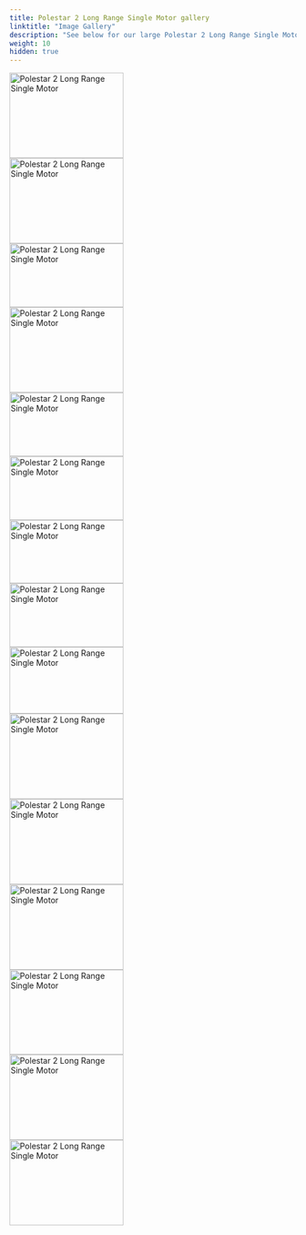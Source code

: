 ```yaml
---
title: Polestar 2 Long Range Single Motor gallery
linktitle: "Image Gallery"
description: "See below for our large Polestar 2 Long Range Single Motor image gallery. Click pictures for high-resolution versions."
weight: 10
hidden: true
---
```

<!-- markdownlint-disable MD033 -->
<div class="pswp-gallery pswp-grid-container" id ="my-gallery">
<div class="pswp-grid-item">
<a href="https://media.evkx.net/multimedia/models/polestar/2/2_long_range_single_motor/exteriore_3.jpg"
data-pswp-src="https://media.evkx.net/multimedia/models/polestar/2/2_long_range_single_motor/exteriore_3.jpg"
data-pswp-width="2953"
data-pswp-height="2215" 
target="_blank">
<img src="https://media.evkx.net/multimedia/models/polestar/2/2_long_range_single_motor/exteriore_3_xst.jpg" alt="Polestar 2 Long Range Single Motor" width="200px" height="150px" />
</a>
</div>
<div class="pswp-grid-item">
<a href="https://media.evkx.net/multimedia/models/polestar/2/2_long_range_single_motor/exterior_1.jpg"
data-pswp-src="https://media.evkx.net/multimedia/models/polestar/2/2_long_range_single_motor/exterior_1.jpg"
data-pswp-width="3000"
data-pswp-height="2250" 
target="_blank">
<img src="https://media.evkx.net/multimedia/models/polestar/2/2_long_range_single_motor/exterior_1_xst.jpg" alt="Polestar 2 Long Range Single Motor" width="200px" height="150px" />
</a>
</div>
<div class="pswp-grid-item">
<a href="https://media.evkx.net/multimedia/models/polestar/2/2_long_range_single_motor/exterior_2.jpg"
data-pswp-src="https://media.evkx.net/multimedia/models/polestar/2/2_long_range_single_motor/exterior_2.jpg"
data-pswp-width="3000"
data-pswp-height="1687" 
target="_blank">
<img src="https://media.evkx.net/multimedia/models/polestar/2/2_long_range_single_motor/exterior_2_xst.jpg" alt="Polestar 2 Long Range Single Motor" width="200px" height="112px" />
</a>
</div>
<div class="pswp-grid-item">
<a href="https://media.evkx.net/multimedia/models/polestar/2/2_long_range_single_motor/exterior_4.jpg"
data-pswp-src="https://media.evkx.net/multimedia/models/polestar/2/2_long_range_single_motor/exterior_4.jpg"
data-pswp-width="3000"
data-pswp-height="2250" 
target="_blank">
<img src="https://media.evkx.net/multimedia/models/polestar/2/2_long_range_single_motor/exterior_4_xst.jpg" alt="Polestar 2 Long Range Single Motor" width="200px" height="150px" />
</a>
</div>
<div class="pswp-grid-item">
<a href="https://media.evkx.net/multimedia/models/polestar/2/2_long_range_single_motor/firstrowseats_1.jpg"
data-pswp-src="https://media.evkx.net/multimedia/models/polestar/2/2_long_range_single_motor/firstrowseats_1.jpg"
data-pswp-width="3000"
data-pswp-height="1687" 
target="_blank">
<img src="https://media.evkx.net/multimedia/models/polestar/2/2_long_range_single_motor/firstrowseats_1_xst.jpg" alt="Polestar 2 Long Range Single Motor" width="200px" height="112px" />
</a>
</div>
<div class="pswp-grid-item">
<a href="https://media.evkx.net/multimedia/models/polestar/2/2_long_range_single_motor/frontseats_1.jpg"
data-pswp-src="https://media.evkx.net/multimedia/models/polestar/2/2_long_range_single_motor/frontseats_1.jpg"
data-pswp-width="3000"
data-pswp-height="1687" 
target="_blank">
<img src="https://media.evkx.net/multimedia/models/polestar/2/2_long_range_single_motor/frontseats_1_xst.jpg" alt="Polestar 2 Long Range Single Motor" width="200px" height="112px" />
</a>
</div>
<div class="pswp-grid-item">
<a href="https://media.evkx.net/multimedia/models/polestar/2/2_long_range_single_motor/frontseats_2.jpg"
data-pswp-src="https://media.evkx.net/multimedia/models/polestar/2/2_long_range_single_motor/frontseats_2.jpg"
data-pswp-width="3000"
data-pswp-height="1675" 
target="_blank">
<img src="https://media.evkx.net/multimedia/models/polestar/2/2_long_range_single_motor/frontseats_2_xst.jpg" alt="Polestar 2 Long Range Single Motor" width="200px" height="111px" />
</a>
</div>
<div class="pswp-grid-item">
<a href="https://media.evkx.net/multimedia/models/polestar/2/2_long_range_single_motor/frontseats_3.jpg"
data-pswp-src="https://media.evkx.net/multimedia/models/polestar/2/2_long_range_single_motor/frontseats_3.jpg"
data-pswp-width="3000"
data-pswp-height="1687" 
target="_blank">
<img src="https://media.evkx.net/multimedia/models/polestar/2/2_long_range_single_motor/frontseats_3_xst.jpg" alt="Polestar 2 Long Range Single Motor" width="200px" height="112px" />
</a>
</div>
<div class="pswp-grid-item">
<a href="https://media.evkx.net/multimedia/models/polestar/2/2_long_range_single_motor/headlights_1.jpg"
data-pswp-src="https://media.evkx.net/multimedia/models/polestar/2/2_long_range_single_motor/headlights_1.jpg"
data-pswp-width="3000"
data-pswp-height="1766" 
target="_blank">
<img src="https://media.evkx.net/multimedia/models/polestar/2/2_long_range_single_motor/headlights_1_xst.jpg" alt="Polestar 2 Long Range Single Motor" width="200px" height="117px" />
</a>
</div>
<div class="pswp-grid-item">
<a href="https://media.evkx.net/multimedia/models/polestar/2/2_long_range_single_motor/interior_1.jpg"
data-pswp-src="https://media.evkx.net/multimedia/models/polestar/2/2_long_range_single_motor/interior_1.jpg"
data-pswp-width="3000"
data-pswp-height="2250" 
target="_blank">
<img src="https://media.evkx.net/multimedia/models/polestar/2/2_long_range_single_motor/interior_1_xst.jpg" alt="Polestar 2 Long Range Single Motor" width="200px" height="150px" />
</a>
</div>
<div class="pswp-grid-item">
<a href="https://media.evkx.net/multimedia/models/polestar/2/2_long_range_single_motor/main_1.jpg"
data-pswp-src="https://media.evkx.net/multimedia/models/polestar/2/2_long_range_single_motor/main_1.jpg"
data-pswp-width="3000"
data-pswp-height="2250" 
target="_blank">
<img src="https://media.evkx.net/multimedia/models/polestar/2/2_long_range_single_motor/main_1_xst.jpg" alt="Polestar 2 Long Range Single Motor" width="200px" height="150px" />
</a>
</div>
<div class="pswp-grid-item">
<a href="https://media.evkx.net/multimedia/models/polestar/2/2_long_range_single_motor/screens_1.jpg"
data-pswp-src="https://media.evkx.net/multimedia/models/polestar/2/2_long_range_single_motor/screens_1.jpg"
data-pswp-width="3000"
data-pswp-height="2250" 
target="_blank">
<img src="https://media.evkx.net/multimedia/models/polestar/2/2_long_range_single_motor/screens_1_xst.jpg" alt="Polestar 2 Long Range Single Motor" width="200px" height="150px" />
</a>
</div>
<div class="pswp-grid-item">
<a href="https://media.evkx.net/multimedia/models/polestar/2/2_long_range_single_motor/screens_2.jpg"
data-pswp-src="https://media.evkx.net/multimedia/models/polestar/2/2_long_range_single_motor/screens_2.jpg"
data-pswp-width="3000"
data-pswp-height="2249" 
target="_blank">
<img src="https://media.evkx.net/multimedia/models/polestar/2/2_long_range_single_motor/screens_2_xst.jpg" alt="Polestar 2 Long Range Single Motor" width="200px" height="149px" />
</a>
</div>
<div class="pswp-grid-item">
<a href="https://media.evkx.net/multimedia/models/polestar/2/2_long_range_single_motor/secondrowseats_1.jpg"
data-pswp-src="https://media.evkx.net/multimedia/models/polestar/2/2_long_range_single_motor/secondrowseats_1.jpg"
data-pswp-width="3000"
data-pswp-height="2250" 
target="_blank">
<img src="https://media.evkx.net/multimedia/models/polestar/2/2_long_range_single_motor/secondrowseats_1_xst.jpg" alt="Polestar 2 Long Range Single Motor" width="200px" height="150px" />
</a>
</div>
<div class="pswp-grid-item">
<a href="https://media.evkx.net/multimedia/models/polestar/2/2_long_range_single_motor/secondrowseats_2.jpg"
data-pswp-src="https://media.evkx.net/multimedia/models/polestar/2/2_long_range_single_motor/secondrowseats_2.jpg"
data-pswp-width="3000"
data-pswp-height="2250" 
target="_blank">
<img src="https://media.evkx.net/multimedia/models/polestar/2/2_long_range_single_motor/secondrowseats_2_xst.jpg" alt="Polestar 2 Long Range Single Motor" width="200px" height="150px" />
</a>
</div>
</div>
<script type="module">
  import PhotoSwipeLightbox from '/js/photoswipe-lightbox.esm.js';
    const lightbox = new PhotoSwipeLightbox({
       gallery: '#my-gallery',
        children: 'a',
        pswpModule: () => import('/js/photoswipe.esm.js')
    });
lightbox.init();
</script>
